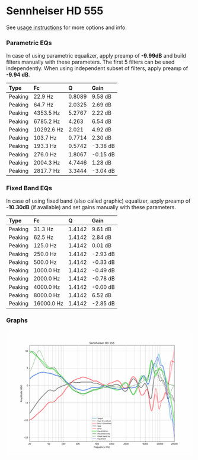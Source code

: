 # Sennheiser HD 555
See [usage instructions](https://github.com/jaakkopasanen/AutoEq#usage) for more options and info.

### Parametric EQs
In case of using parametric equalizer, apply preamp of **-9.99dB** and build filters manually
with these parameters. The first 5 filters can be used independently.
When using independent subset of filters, apply preamp of **-9.94 dB**.

| Type    | Fc         |      Q | Gain     |
|:--------|:-----------|:-------|:---------|
| Peaking | 22.9 Hz    | 0.8089 | 9.58 dB  |
| Peaking | 64.7 Hz    | 2.0325 | 2.69 dB  |
| Peaking | 4353.5 Hz  | 5.2767 | 2.22 dB  |
| Peaking | 6785.2 Hz  | 4.263  | 6.54 dB  |
| Peaking | 10292.6 Hz | 2.021  | 4.92 dB  |
| Peaking | 103.7 Hz   | 0.7714 | 2.30 dB  |
| Peaking | 193.3 Hz   | 0.5742 | -3.38 dB |
| Peaking | 276.0 Hz   | 1.8067 | -0.15 dB |
| Peaking | 2004.3 Hz  | 4.7446 | 1.28 dB  |
| Peaking | 2817.7 Hz  | 3.3444 | -3.04 dB |

### Fixed Band EQs
In case of using fixed band (also called graphic) equalizer, apply preamp of **-10.30dB**
(if available) and set gains manually with these parameters.

| Type    | Fc         |      Q | Gain     |
|:--------|:-----------|:-------|:---------|
| Peaking | 31.3 Hz    | 1.4142 | 9.61 dB  |
| Peaking | 62.5 Hz    | 1.4142 | 2.84 dB  |
| Peaking | 125.0 Hz   | 1.4142 | 0.01 dB  |
| Peaking | 250.0 Hz   | 1.4142 | -2.93 dB |
| Peaking | 500.0 Hz   | 1.4142 | -0.33 dB |
| Peaking | 1000.0 Hz  | 1.4142 | -0.49 dB |
| Peaking | 2000.0 Hz  | 1.4142 | -0.78 dB |
| Peaking | 4000.0 Hz  | 1.4142 | -0.00 dB |
| Peaking | 8000.0 Hz  | 1.4142 | 6.52 dB  |
| Peaking | 16000.0 Hz | 1.4142 | -2.85 dB |

### Graphs
![](./Sennheiser%20HD%20555.png)
